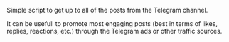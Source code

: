 Simple script to get up to all of the posts from the Telegram channel.

It can be usefull to promote most engaging posts (best in terms of likes, replies, reactions, etc.) through the Telegram ads or other traffic sources.
